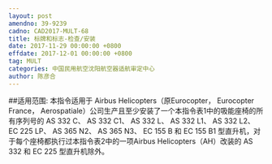 ```yaml
---
layout: post
amendno: 39-9239
cadno: CAD2017-MULT-68
title: 标牌和标志-检查/安装
date: 2017-11-29 00:00:00 +0800
effdate: 2017-12-01 00:00:00 +0800
tag: MULT
categories: 中国民用航空沈阳航空器适航审定中心
author: 陈彦合
---
```


##适用范围:
本指令适用于 Airbus Helicopters（原Eurocopter， Eurocopter France， Aerospatiale）公司生产且至少安装了一个本指令表1中的吸能座椅的所有序列号的 AS 332 C、 AS 332 C1、 AS 332 L、 AS 332 L1、  AS 332 L2、 EC 225 LP、 AS 365 N2、 AS 365 N3、 EC 155 B 和 EC 155 B1 型直升机，对于每个座椅都执行过本指令表2中的一项Airbus Helicopters（AH）改装的 AS 332 和 EC 225 型直升机除外。


